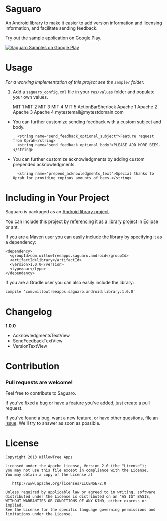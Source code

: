Saguaro
=======

An Android library to make it easier to add version information and licensing information, and facilitate sending feedback.

Try out the sample application on [Google Play][6].

<a href="https://play.google.com/store/apps/details?id=com.willowtreeapps.saguaro.android.sample">
  <img alt="Saguaro Samples on Google Play"
         src="http://developer.android.com/images/brand/en_app_rgb_wo_45.png" />
</a>

Usage
=====

*For a working implementation of this project see the `sample/` folder.*

  1. Add a `saguaro_config.xml` file in your `res/values` folder and populate your own values.

        <?xml version="1.0" encoding="utf-8"?>
        <resources>
            <string-array name="mit_licensed_projects">
                <item>MIT 1</item>
                <item>MIT 2</item>
                <item>MIT 3</item>
                <item>MIT 4</item>
                <item>MIT 5</item>
            </string-array>
            <string-array name="apache_2_0_licensed_projects">
                <item>ActionBarSherlock</item>
                <item>Apache 1</item>
                <item>Apache 2</item>
                <item>Apache 3</item>
                <item>Apache 4</item>
            </string-array>
            <string name="send_feedback_email">mytestemail@mytestdomain.com</string>
        </resources>

* You can further customize sending feedback with a custom subject and body.

        <string name="send_feedback_optional_subject">Feature request from Oprah</string>
        <string name="send_feedback_optional_body">PLEASE ADD MORE BEES.</string>

* You can further customize acknowledgments by adding custom prepended acknowledgments.

        <string name="prepend_acknowledgments_text">Special thanks to Oprah for providing copious amounts of bees.</string>

Including in Your Project
=========================

Saguaro is packaged as an [Android library project][7].

You can include this project by [referencing it as a library project][8] in
Eclipse or ant.

If you are a Maven user you can easily include the library by specifying it as
a dependency:

    <dependency>
      <groupId>com.willowtreeapps.saguaro.android</groupId>
      <artifactId>library</artifactId>
      <version>1.0.0</version>
      <type>aar</type>
    </dependency>

If you are a Gradle user you can also easily include the library:

    compile 'com.willowtreeapps.saguaro.android:library:1.0.0'

Changelog
=========

**1.0.0**
* AcknowledgmentsTextView
* SendFeedbackTextView
* VersionTextView

Contribution
============

### Pull requests are welcome!

Feel free to contribute to Saguaro.

If you've fixed a bug or have a feature you've added, just create a pull request.

If you've found a bug, want a new feature, or have other questions, [file an issue][10]. We'll try to answer as soon as possible.

License
=======

    Copyright 2013 WillowTree Apps

    Licensed under the Apache License, Version 2.0 (the "License");
    you may not use this file except in compliance with the License.
    You may obtain a copy of the License at

       http://www.apache.org/licenses/LICENSE-2.0

    Unless required by applicable law or agreed to in writing, software
    distributed under the License is distributed on an "AS IS" BASIS,
    WITHOUT WARRANTIES OR CONDITIONS OF ANY KIND, either express or implied.
    See the License for the specific language governing permissions and
    limitations under the License.

 [6]: https://play.google.com/store/apps/details?id=com.willowtreeapps.saguaro.android.sample
 [7]: http://developer.android.com/guide/developing/projects/projects-eclipse.html
 [8]: http://developer.android.com/guide/developing/projects/projects-eclipse.html#ReferencingLibraryProject
 [10]: https://github.com/willowtreeapps/saguaro-android/issues/new